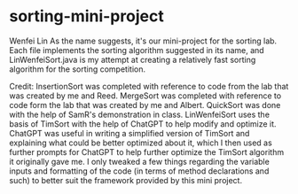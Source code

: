 # sorting-mini-project
Wenfei Lin
As the name suggests, it's our mini-project for the sorting lab. Each file implements the sorting algorithm suggested in its name, and LinWenfeiSort.java is my attempt at creating a relatively fast sorting algorithm for the sorting competition. 
 
Credit: 
InsertionSort was completed with reference to code from the lab that was created by me and Reed. 
MergeSort was completed with reference to code form the lab that was created by me and Albert. 
QuickSort was done with the help of SamR's demonstration in class.
LinWenfeiSort uses the basis of TimSort with the help of ChatGPT to help modify and optimize it. ChatGPT was useful in writing a simplified version of TimSort and explaining what could be better optimized about it, which I then used as further prompts for ChatGPT to help further optimize the TimSort algorithm it originally gave me. I only tweaked a few things regarding the variable inputs and formatting of the code (in terms of method declarations and such) to better suit the framework provided by this mini project. 